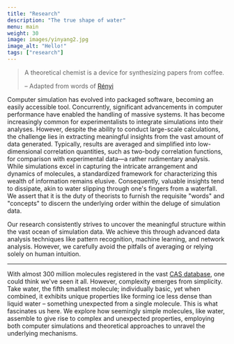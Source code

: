 ```yaml
---
title: "Research"
description: "The true shape of water"
menu: main
weight: 30
image: images/yinyang2.jpg
image_alt: "Hello!"
tags: ["research"]
---
```

> A theoretical chemist is a device for synthesizing papers from coffee.
>
> – Adapted from words of [Rényi](https://en.wikipedia.org/wiki/Alfréd_Rényi)

Computer simulation has evolved into packaged software, becoming an easily accessible tool. Concurrently, significant advancements in computer performance have enabled the handling of massive systems. It has become increasingly common for experimentalists to integrate simulations into their analyses. However, despite the ability to conduct large-scale calculations, the challenge lies in extracting meaningful insights from the vast amount of data generated. Typically, results are averaged and simplified into low-dimensional correlation quantities, such as two-body correlation functions, for comparison with experimental data—a rather rudimentary analysis. While simulations excel in capturing the intricate arrangement and dynamics of molecules, a standardized framework for characterizing this wealth of information remains elusive. Consequently, valuable insights tend to dissipate, akin to water slipping through one's fingers from a waterfall. We assert that it is the duty of theorists to furnish the requisite "words" and "concepts" to discern the underlying order within the deluge of simulation data.

Our research consistently strives to uncover the meaningful structure within the vast ocean of simulation data. We achieve this through advanced data analysis techniques like pattern recognition, machine learning, and network analysis. However, we carefully avoid the pitfalls of averaging or relying solely on human intuition.

----

With almost 300 million molecules registered in the vast [CAS database](https://www.cas.org/support/documentation/cas-databases), one could think we've seen it all. However, complexity emerges from simplicity. Take water, the fifth smallest molecule; individually basic, yet when combined, it exhibits unique properties like forming ice less dense than liquid water – something unexpected from a single molecule. This is what fascinates us here. We explore how seemingly simple molecules, like water, assemble to give rise to complex and unexpected properties, employing both computer simulations and theoretical approaches to unravel the underlying mechanisms.